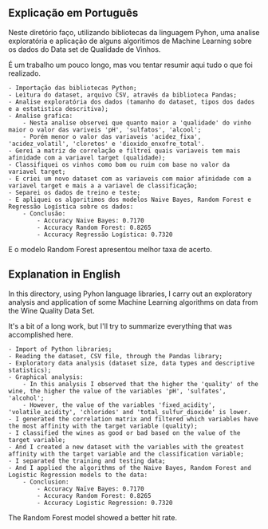 ## Explicação em Português

Neste diretório faço, utilizando bibliotecas da linguagem Pyhon, uma analise exploratória e aplicação de alguns algoritimos de Machine Learning sobre os dados do Data set de Qualidade de Vinhos.

É um trabalho um pouco longo, mas vou tentar resumir aqui tudo o que foi realizado.

	- Importação das bibliotecas Python;
	- Leitura do dataset, arquivo CSV, através da biblioteca Pandas;
	- Analise exploratória dos dados (tamanho do dataset, tipos dos dados e a estatistica descritiva);
	- Analise grafica:
		- Nesta analise observei que quanto maior a 'qualidade' do vinho maior o valor das variveis 'pH', 'sulfatos', 'alcool';
		- Porém menor o valor das variaveis 'acidez_fixa', 'acidez_volatil', 'cloretos' e 'dioxido_enxofre_total'.
	- Gerei a matriz de correlação e filtrei quais variaveis tem mais afinidade com a variavel target (qualidade);
	- Classifiquei os vinhos como bom ou ruim com base no valor da variavel target;
	- E criei um novo dataset com as variaveis com maior afinidade com a variavel target e mais a a variavel de classificação;
	- Separei os dados de treino e teste;
	- E apliquei os algoritimos dos modelos Naive Bayes, Random Forest e Regressão Logística sobre os dados:
		- Conclusão: 
			- Accuracy Naive Bayes: 0.7170
			- Accuracy Random Forest: 0.8265
			- Accuracy Regressão Logística: 0.7320

E o modelo Random Forest apresentou melhor taxa de acerto.


## Explanation in English

In this directory, using Pyhon language libraries, I carry out an exploratory analysis and application of some Machine Learning algorithms on data from the Wine Quality Data Set.

It's a bit of a long work, but I'll try to summarize everything that was accomplished here.

	- Import of Python libraries;
	- Reading the dataset, CSV file, through the Pandas library;
	- Exploratory data analysis (dataset size, data types and descriptive statistics);
 	- Graphical analysis:
		- In this analysis I observed that the higher the 'quality' of the wine, the higher the value of the variables 'pH', 'sulfates', 'alcohol';
		- However, the value of the variables 'fixed_acidity', 'volatile_acidity', 'chlorides' and 'total_sulfur_dioxide' is lower.
	- I generated the correlation matrix and filtered which variables have the most affinity with the target variable (quality);
	- I classified the wines as good or bad based on the value of the target variable;
	- And I created a new dataset with the variables with the greatest affinity with the target variable and the classification variable;
	- I separated the training and testing data;
	- And I applied the algorithms of the Naive Bayes, Random Forest and Logistic Regression models to the data:
  		- Conclusion:
  			- Accuracy Naïve Bayes: 0.7170
  			- Accuracy Random Forest: 0.8265
  			- Accuracy Logistic Regression: 0.7320

The Random Forest model showed a better hit rate.
